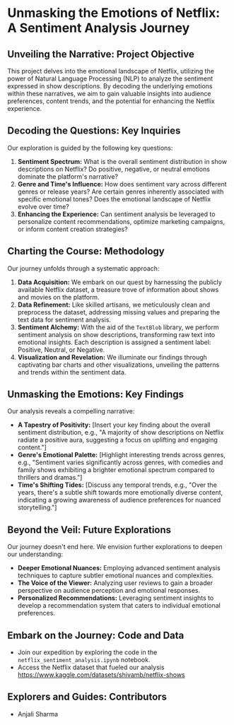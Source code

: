 # Unmasking the Emotions of Netflix: A Sentiment Analysis Journey

## Unveiling the Narrative: Project Objective

This project delves into the emotional landscape of Netflix, utilizing the power of Natural Language Processing (NLP) to analyze the sentiment expressed in show descriptions. By decoding the underlying emotions within these narratives, we aim to gain valuable insights into audience preferences, content trends, and the potential for enhancing the Netflix experience.

## Decoding the Questions: Key Inquiries

Our exploration is guided by the following key questions:

1. **Sentiment Spectrum:** What is the overall sentiment distribution in show descriptions on Netflix? Do positive, negative, or neutral emotions dominate the platform's narrative?
2. **Genre and Time's Influence:** How does sentiment vary across different genres or release years? Are certain genres inherently associated with specific emotional tones? Does the emotional landscape of Netflix evolve over time?
3. **Enhancing the Experience:** Can sentiment analysis be leveraged to personalize content recommendations, optimize marketing campaigns, or inform content creation strategies?

## Charting the Course: Methodology

Our journey unfolds through a systematic approach:

1. **Data Acquisition:** We embark on our quest by harnessing the publicly available Netflix dataset, a treasure trove of information about shows and movies on the platform.
2. **Data Refinement:** Like skilled artisans, we meticulously clean and preprocess the dataset, addressing missing values and preparing the text data for sentiment analysis.
3. **Sentiment Alchemy:** With the aid of the `TextBlob` library, we perform sentiment analysis on show descriptions, transforming raw text into emotional insights. Each description is assigned a sentiment label: Positive, Neutral, or Negative.
4. **Visualization and Revelation:** We illuminate our findings through captivating bar charts and other visualizations, unveiling the patterns and trends within the sentiment data.

## Unmasking the Emotions: Key Findings

Our analysis reveals a compelling narrative:

* **A Tapestry of Positivity:** [Insert your key finding about the overall sentiment distribution, e.g., "A majority of show descriptions on Netflix radiate a positive aura, suggesting a focus on uplifting and engaging content."]
* **Genre's Emotional Palette:** [Highlight interesting trends across genres, e.g., "Sentiment varies significantly across genres, with comedies and family shows exhibiting a brighter emotional spectrum compared to thrillers and dramas."]
* **Time's Shifting Tides:** [Discuss any temporal trends, e.g., "Over the years, there's a subtle shift towards more emotionally diverse content, indicating a growing awareness of audience preferences for nuanced storytelling."]

## Beyond the Veil: Future Explorations

Our journey doesn't end here. We envision further explorations to deepen our understanding:

* **Deeper Emotional Nuances:** Employing advanced sentiment analysis techniques to capture subtler emotional nuances and complexities.
* **The Voice of the Viewer:** Analyzing user reviews to gain a broader perspective on audience perception and emotional responses.
* **Personalized Recommendations:** Leveraging sentiment insights to develop a recommendation system that caters to individual emotional preferences.

## Embark on the Journey: Code and Data

* Join our expedition by exploring the code in the `netflix_sentiment_analysis.ipynb` notebook.
* Access the Netflix dataset that fueled our analysis https://www.kaggle.com/datasets/shivamb/netflix-shows

## Explorers and Guides: Contributors

* Anjali Sharma

